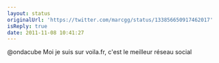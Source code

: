 ```yaml
---
layout: status
originalUrl: 'https://twitter.com/marcgg/status/133856650917462017'
isReply: true
date: 2011-11-08 10:41:27
---
```


@ondacube Moi je suis sur voila.fr, c'est le meilleur réseau social

